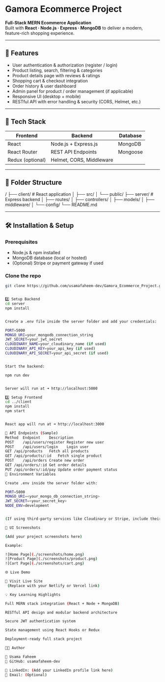 # Gamora Ecommerce Project

**Full-Stack MERN Ecommerce Application**  
Built with **React · Node.js · Express · MongoDB** to deliver a modern, feature-rich shopping experience.

---

## 🚀 Features

- User authentication & authorization (register / login)  
- Product listing, search, filtering & categories  
- Product details page with reviews & ratings  
- Shopping cart & checkout integration  
- Order history & user dashboard  
- Admin panel for product / order management (if applicable)  
- Responsive UI (desktop + mobile)  
- RESTful API with error handling & security (CORS, Helmet, etc.)  

---

## 🧰 Tech Stack

| Frontend           | Backend                    | Database    |
|--------------------|----------------------------|-------------|
| React              | Node.js + Express.js       | MongoDB      |
| React Router       | REST API Endpoints         | Mongoose     |
| Redux (optional)   | Helmet, CORS, Middleware   |             |

---

## 📁 Folder Structure

/
├── client/ # React application
│ ├── src/
│ └── public/
├── server/ # Express backend
│ ├── routes/
│ ├── controllers/
│ ├── models/
│ ├── middleware/
│ └── config/
└── README.md


---

## 🛠️ Installation & Setup

### Prerequisites  
- Node.js & npm installed  
- MongoDB database (local or hosted)  
- (Optional) Stripe or payment gateway if used  

### Clone the repo  
```bash
git clone https://github.com/usamafaheem-dev/Gamora_Ecommerce_Project.git


2️⃣ Setup Backend
cd server
npm install


Create a .env file inside the server folder and add your credentials:

PORT=5000
MONGO_URI=your_mongodb_connection_string
JWT_SECRET=your_jwt_secret
CLOUDINARY_NAME=your_cloudinary_name (if used)
CLOUDINARY_API_KEY=your_api_key (if used)
CLOUDINARY_API_SECRET=your_api_secret (if used)


Start the backend:

npm run dev


Server will run at ➜ http://localhost:5000

3️⃣ Setup Frontend
cd ../client
npm install
npm start


React app will run at ➜ http://localhost:3000

📡 API Endpoints (Sample)
Method	Endpoint	Description
POST	/api/users/register	Register new user
POST	/api/users/login	Login user
GET	/api/products	Fetch all products
GET	/api/products/:id	Fetch single product
POST	/api/orders	Create new order
GET	/api/orders/:id	Get order details
PUT	/api/orders/:id/pay	Update order payment status
🧮 Environment Variables

Create .env inside the server folder with:

PORT=5000
MONGO_URI=<your_mongo_db_connection_string>
JWT_SECRET=<your_secret_key>
NODE_ENV=development


(If using third-party services like Cloudinary or Stripe, include their keys too.)

🎨 UI Screenshots

(Add your project screenshots here)

Example:

![Home Page](./screenshots/home.png)
![Product Page](./screenshots/product.png)
![Cart Page](./screenshots/cart.png)

🌐 Live Demo

🔗 Visit Live Site
 (Replace with your Netlify or Vercel link)

💡 Key Learning Highlights

Full MERN stack integration (React + Node + MongoDB)

RESTful API design and modular backend architecture

Secure JWT authentication system

State management using React Hooks or Redux

Deployment-ready full stack project

🧑‍💻 Author

👤 Usama Faheem
💼 GitHub: usamafaheem-dev

🔗 LinkedIn: (Add your LinkedIn profile link here)
📧 Email: (Optional)


